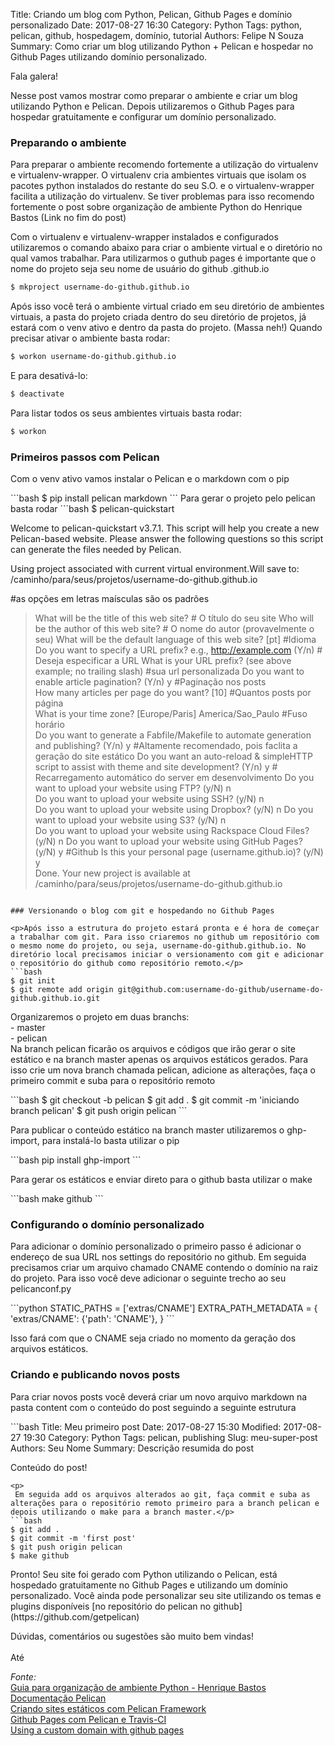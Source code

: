 Title: Criando um blog com Python, Pelican, Github Pages e domínio personalizado
Date: 2017-08-27 16:30
Category: Python
Tags: python, pelican, github, hospedagem, domínio, tutorial
Authors: Felipe N Souza
Summary: Como criar um blog utilizando Python + Pelican e hospedar no Github Pages utilizando domínio personalizado.

Fala galera!

<p>Nesse post vamos mostrar como preparar o ambiente e criar um blog utilizando Python e Pelican. Depois utilizaremos o Github Pages para hospedar gratuitamente e configurar um domínio personalizado.</p>

### Preparando o ambiente

<p>Para preparar o ambiente recomendo fortemente a utilização do virtualenv e virtualenv-wrapper. O virtualenv cria ambientes virtuais que isolam os pacotes python instalados do restante do seu S.O. e o virtualenv-wrapper facilita a utilização do virtualenv. Se tiver problemas para isso recomendo fortemente o post sobre organização de ambiente Python do Henrique Bastos (Link no fim do post)</p>
<p>Com o virtualenv e virtualenv-wrapper instalados e configurados utilizaremos o comando abaixo para criar o ambiente virtual e o diretório no qual vamos trabalhar. Para utilizarmos o guthub pages é importante que o nome do projeto seja seu nome de usuário do github .github.io</p>

```bash
$ mkproject username-do-github.github.io
```
<p>Após isso você terá o ambiente virtual criado em seu diretório de ambientes virtuais, a pasta do projeto criada dentro do seu diretório de projetos, já estará com o venv ativo e dentro da pasta do projeto. (Massa neh!) Quando precisar ativar o ambiente basta rodar:</p>

```bash
$ workon username-do-github.github.io
```
E para desativá-lo:
```bash
$ deactivate
```
Para listar todos os seus ambientes virtuais basta rodar:
```bash
$ workon
```

### Primeiros passos com Pelican

<p>Com o venv ativo vamos instalar o Pelican e o markdown com o pip</p>
```bash
$ pip install pelican markdown
```
Para gerar o projeto pelo pelican basta rodar
```bash
$ pelican-quickstart

Welcome to pelican-quickstart v3.7.1.
This script will help you create a new Pelican-based website.
Please answer the following questions so this script can generate the files
needed by Pelican.

Using project associated with current virtual environment.Will save to:
/caminho/para/seus/projetos/username-do-github.github.io

#as opções em letras maísculas são os padrões

> What will be the title of this web site? # O título do seu site
> Who will be the author of this web site? # O nome do autor (provavelmente o seu)
> What will be the default language of this web site? [pt] #Idioma
> Do you want to specify a URL prefix? e.g., http://example.com   (Y/n) # Deseja especificar a URL 
> What is your URL prefix? (see above example; no trailing slash) #sua url personalizada
> Do you want to enable article pagination? (Y/n) y   #Paginação nos posts                     
> How many articles per page do you want? [10]        #Quantos posts por página                          
> What is your time zone? [Europe/Paris] America/Sao_Paulo     #Fuso horário                              
> Do you want to generate a Fabfile/Makefile to automate generation and publishing? (Y/n) y #Altamente recomendado, pois faclita a geração do site estático
> Do you want an auto-reload & simpleHTTP script to assist with theme and site development? (Y/n) y # Recarregamento automático do server em desenvolvimento
> Do you want to upload your website using FTP? (y/N) n                                                      
> Do you want to upload your website using SSH? (y/N) n                                                      
> Do you want to upload your website using Dropbox? (y/N) n
> Do you want to upload your website using S3? (y/N) n                                                       
> Do you want to upload your website using Rackspace Cloud Files? (y/N) n
> Do you want to upload your website using GitHub Pages? (y/N) y   #Github
> Is this your personal page (username.github.io)? (y/N) y                                                                                              
Done. Your new project is available at /caminho/para/seus/projetos/username-do-github.github.io
```

### Versionando o blog com git e hospedando no Github Pages

<p>Após isso a estrutura do projeto estará pronta e é hora de começar a trabalhar com git. Para isso criaremos no github um repositório com o mesmo nome do projeto, ou seja, username-do-github.github.io. No diretório local precisamos iniciar o versionamento com git e adicionar o repositório do github como repositório remoto.</p>
```bash
$ git init
$ git remote add origin git@github.com:username-do-github/username-do-github.github.io.git
```

<p>Organizaremos o projeto em duas branchs:<br>
- master<br>
- pelican<br>
Na branch pelican ficarão os arquivos e códigos que irão gerar o site estático e na branch master apenas os arquivos estáticos gerados. Para isso crie um nova branch chamada pelican, adicione as alterações, faça o primeiro commit e suba para o repositório remoto</p>
```bash
$ git checkout -b pelican
$ git add .
$ git commit -m 'iniciando branch pelican'
$ git push origin pelican
```
<p>Para publicar o conteúdo estático na branch master utilizaremos o ghp-import, para instalá-lo basta utilizar o pip</p>
```bash
pip install ghp-import
```
<p>Para gerar os estáticos e enviar direto para o github basta utilizar o make</p>
```bash
make github
```

### Configurando o domínio personalizado

<p>Para adicionar o domínio personalizado o primeiro passo é adicionar o endereço de sua URL nos settings do repositório no github. Em seguida precisamos criar um arquivo chamado CNAME contendo o domínio na raiz do projeto. Para isso você deve adicionar o seguinte trecho ao seu pelicanconf.py</p>
```python
STATIC_PATHS = ['extras/CNAME']
EXTRA_PATH_METADATA = {
    'extras/CNAME': {'path': 'CNAME'},
}
```
<p>Isso fará com que o CNAME seja criado no momento da geração dos arquivos estáticos.</p>

### Criando e publicando novos posts

<p>Para criar novos posts você deverá criar um novo arquivo markdown na pasta content com o conteúdo do post seguindo a seguinte estrutura</p>
```bash
Title: Meu primeiro post
Date: 2017-08-27 15:30
Modified: 2017-08-27 19:30
Category: Python
Tags: pelican, publishing
Slug: meu-super-post
Authors: Seu Nome
Summary: Descrição resumida do post

Conteúdo do post!
```
<p>
 Em seguida add os arquivos alterados ao git, faça commit e suba as alterações para o repositório remoto primeiro para a branch pelican e depois utilizando o make para a branch master.</p>
```bash
$ git add . 
$ git commit -m 'first post' 
$ git push origin pelican 
$ make github
```
<p>Pronto! Seu site foi gerado com Python utilizando o Pelican, está hospedado gratuitamente no Github Pages e utilizando um domínio personalizado. Você ainda pode personalizar seu site utilizando os temas e plugins disponíveis [no repositório do pelican no github](https://github.com/getpelican)</p>

<p>Dúvidas, comentários ou sugestões são muito bem vindas!<br><br>
Até</p>

*Fonte:*<br>
[Guia para organização de ambiente Python - Henrique Bastos](https://medium.com/welcome-to-the-django/guia-definitivo-para-organizar-meu-ambiente-python-a16e2479b753)<br>
[Documentação Pelican](http://docs.getpelican.com/en/stable/)<br>
[Criando sites estáticos com Pelican Framework](http://pythonclub.com.br/criando-sites-estaticos-com-pelican.html)<br>
[Github Pages com Pelican e Travis-CI](http://pythonclub.com.br/github-pages-com-pelican-e-travis-ci.html)<br>
[Using a custom domain with github pages](https://help.github.com/articles/using-a-custom-domain-with-github-pages/)